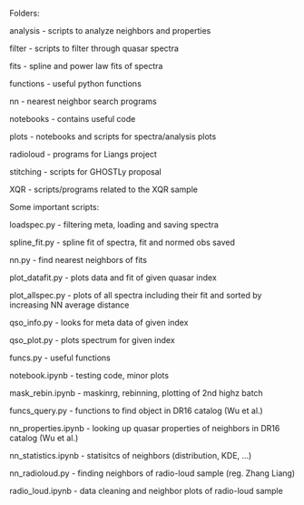 Folders:

analysis - scripts to analyze neighbors and properties

filter - scripts to filter through quasar spectra

fits - spline and power law fits of spectra

functions - useful python functions

nn - nearest neighbor search programs

notebooks - contains useful code

plots - notebooks and scripts for spectra/analysis plots

radioloud - programs for Liangs project

stitching - scripts for GHOSTLy proposal

XQR - scripts/programs related to the XQR sample


Some important scripts:

loadspec.py - filtering meta, loading and saving spectra

spline_fit.py - spline fit of spectra, fit and normed obs saved 

nn.py - find nearest neighbors of fits 


plot_datafit.py - plots data and fit of given quasar index 

plot_allspec.py - plots of all spectra including their fit and sorted by increasing NN average distance 


qso_info.py - looks for meta data of given index 

qso_plot.py - plots spectrum for given index 


funcs.py - useful functions 

notebook.ipynb - testing code, minor plots

mask_rebin.ipynb - maskinrg, rebinning, plotting of 2nd highz batch


funcs_query.py - functions to find object in DR16 catalog (Wu et al.)

nn_properties.ipynb - looking up quasar properties of neighbors in DR16 catalog (Wu et al.)

nn_statistics.ipynb - statisitcs of neighbors (distribution, KDE, ...)

nn_radioloud.py - finding neighbors of radio-loud sample (reg. Zhang Liang)

radio_loud.ipynb - data cleaning and neighbor plots of radio-loud sample
